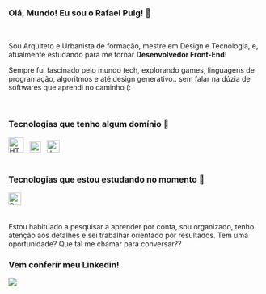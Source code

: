 ### Olá, Mundo! Eu sou o Rafael Puig! 👋 

<br />

Sou Arquiteto e Urbanista de formação, mestre em Design e Tecnologia, e, atualmente estudando para me tornar **Desenvolvedor Front-End**! 

Sempre fui fascinado pelo mundo tech, explorando games, linguagens de programação, algoritmos e até design generativo.. sem falar na dúzia de softwares que aprendi no caminho (:

<br />

###  Tecnologias que tenho algum domínio 🚀

<div>
  <img src="https://upload.wikimedia.org/wikipedia/commons/thumb/6/61/HTML5_logo_and_wordmark.svg/2048px-HTML5_logo_and_wordmark.svg.png" width="30" title="HTML5"/> &nbsp;
  <img src="https://user-images.githubusercontent.com/95223411/196292669-67de2a7e-054a-4f29-af93-d6b712600217.png" width="22" title="CSS3"/> &nbsp;
  <img src="https://user-images.githubusercontent.com/95223411/196292866-3b6775ea-828c-43a2-9962-0b7fcd8d93a1.png" width="25" title="JavaScript"/> &nbsp;
</div>

<br />

###  Tecnologias que estou estudando no momento 🌱

<div>
  <img src="https://user-images.githubusercontent.com/95223411/196293066-34d55e79-5d0d-4a31-a928-a69325e7dc27.png" width="25" title="React"/> &nbsp;
</div>

<br />

Estou habituado a pesquisar a aprender por conta, sou organizado, tenho atenção aos detalhes e sei trabalhar orientado por resultados. Tem uma oportunidade? Que tal me chamar para conversar??

### Vem conferir meu Linkedin!

[<img src="https://img.shields.io/badge/linkedin-%230077B5.svg?&style=for-the-badge&logo=linkedin&logoColor=white" />](https://www.linkedin.com/in/rafael-puig/)
